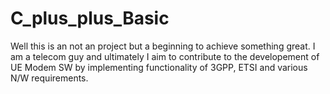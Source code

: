 # C_plus_plus_Basic
Well this is an not an project but a beginning to achieve something great. I am a telecom guy and ultimately I aim to contribute to the developement of UE Modem SW by implementing functionality of 3GPP, ETSI and various N/W requirements.
